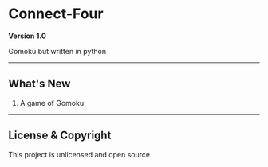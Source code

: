 # Connect-Four

**Version 1.0**

Gomoku but written in python

---

## What's New

1. A game of Gomoku

---

## License & Copyright

This project is unlicensed and open source
